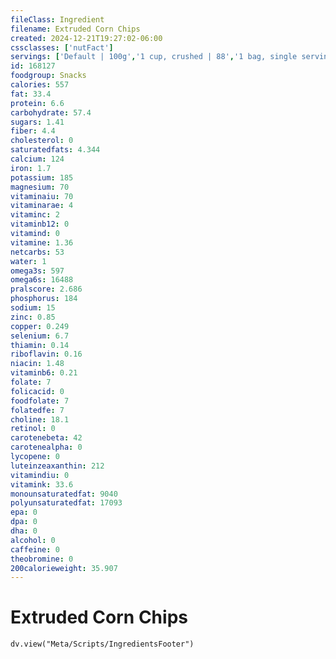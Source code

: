 ```yaml
---
fileClass: Ingredient
filename: Extruded Corn Chips
created: 2024-12-21T19:27:02-06:00
cssclasses: ['nutFact']
servings: ['Default | 100g','1 cup, crushed | 88','1 bag, single serving | 28','10 chips | 18']
id: 168127
foodgroup: Snacks
calories: 557
fat: 33.4
protein: 6.6
carbohydrate: 57.4
sugars: 1.41
fiber: 4.4
cholesterol: 0
saturatedfats: 4.344
calcium: 124
iron: 1.7
potassium: 185
magnesium: 70
vitaminaiu: 70
vitaminarae: 4
vitaminc: 2
vitaminb12: 0
vitamind: 0
vitamine: 1.36
netcarbs: 53
water: 1
omega3s: 597
omega6s: 16488
pralscore: 2.686
phosphorus: 184
sodium: 15
zinc: 0.85
copper: 0.249
selenium: 6.7
thiamin: 0.14
riboflavin: 0.16
niacin: 1.48
vitaminb6: 0.21
folate: 7
folicacid: 0
foodfolate: 7
folatedfe: 7
choline: 18.1
retinol: 0
carotenebeta: 42
carotenealpha: 0
lycopene: 0
luteinzeaxanthin: 212
vitamindiu: 0
vitamink: 33.6
monounsaturatedfat: 9040
polyunsaturatedfat: 17093
epa: 0
dpa: 0
dha: 0
alcohol: 0
caffeine: 0
theobromine: 0
200calorieweight: 35.907
---
```


# Extruded Corn Chips

```dataviewjs
dv.view("Meta/Scripts/IngredientsFooter")
```